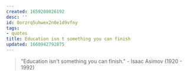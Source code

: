 ```yaml
---
created: 1659208026192
desc: ''
id: 0orzrq5uhwex2n0e1d9vfny
tags:
- quotes
title: Education isn t something you can finish
updated: 1660942792875
---
```

   
> "Education isn't something you can finish." - Isaac Asimov (1920 - 1992)